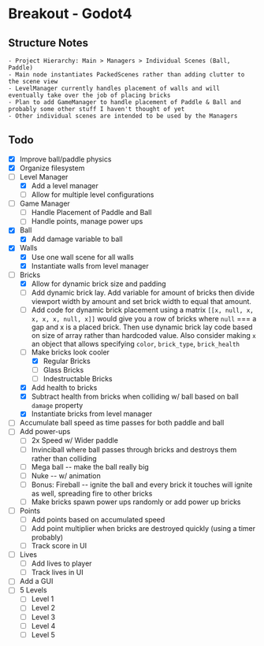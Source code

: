 # Breakout - Godot4

## Structure Notes
	- Project Hierarchy: Main > Managers > Individual Scenes (Ball, Paddle)
	- Main node instantiates PackedScenes rather than adding clutter to the scene view
	- LevelManager currently handles placement of walls and will eventually take over the job of placing bricks
	- Plan to add GameManager to handle placement of Paddle & Ball and probably some other stuff I haven't thought of yet
	- Other individual scenes are intended to be used by the Managers

## Todo
- [x] Improve ball/paddle physics
- [x] Organize filesystem
- [ ] Level Manager
	- [x] Add a level manager
	- [ ] Allow for multiple level configurations
- [ ] Game Manager
	- [ ] Handle Placement of Paddle and Ball
	- [ ] Handle points, manage power ups
- [x] Ball
	- [x] Add damage variable to ball
- [x] Walls
	- [x] Use one wall scene for all walls
	- [x] Instantiate walls from level manager
- [ ] Bricks
	- [x] Allow for dynamic brick size and padding
	- [ ] Add dynamic brick lay. Add variable for amount of bricks then divide viewport width by amount and set brick width to equal that amount.
	- [ ] Add code for dynamic brick placement using a matrix `[[x, null, x, x, x, x, null, x]]` would give you a row of bricks where `null` === a gap and x is a placed brick. Then use dynamic brick lay code based on size of array rather than hardcoded value. Also consider making `x` an object that allows specifying `color`, `brick_type`, `brick_health`
	- [ ] Make bricks look cooler
		- [x] Regular Bricks
		- [ ] Glass Bricks
		- [ ] Indestructable Bricks
	- [x] Add health to bricks
	- [x] Subtract health from bricks when colliding w/ ball based on ball `damage` property
	- [x] Instantiate bricks from level manager
- [ ] Accumulate ball speed as time passes for both paddle and ball
- [ ] Add power-ups
	- [ ] 2x Speed w/ Wider paddle
	- [ ] Invinciball where ball passes through bricks and destroys them rather than colliding
	- [ ] Mega ball -- make the ball really big
	- [ ] Nuke -- w/ animation
	- [ ] Bonus: Fireball -- ignite the ball and every brick it touches will ignite as well, spreading fire to other bricks
	- [ ] Make bricks spawn power ups randomly or add power up bricks
- [ ] Points
	- [ ] Add points based on accumulated speed
	- [ ] Add point multiplier when bricks are destroyed quickly (using a timer probably)
	- [ ] Track score in UI
- [ ] Lives
	- [ ] Add lives to player
	- [ ] Track lives in UI
- [ ] Add a GUI
- [ ] 5 Levels
	- [ ] Level 1
	- [ ] Level 2
	- [ ] Level 3
	- [ ] Level 4
	- [ ] Level 5
